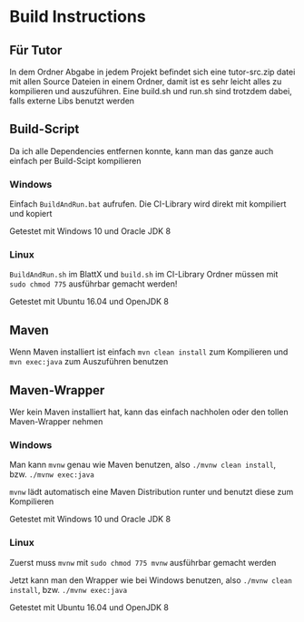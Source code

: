 # Build Instructions
## Für Tutor
In dem Ordner Abgabe in jedem Projekt befindet sich eine tutor-src.zip datei mit allen Source Dateien in einem Ordner, damit ist es sehr leicht alles zu kompilieren und auszuführen. Eine build.sh und run.sh sind trotzdem dabei, falls externe Libs benutzt werden

## Build-Script
Da ich alle Dependencies entfernen konnte, kann man das ganze auch einfach per Build-Scipt kompilieren
### Windows
Einfach `BuildAndRun.bat` aufrufen. Die CI-Library wird direkt mit kompiliert und kopiert

Getestet mit Windows 10 und Oracle JDK 8
### Linux
`BuildAndRun.sh` im BlattX und `build.sh` im CI-Library Ordner müssen mit `sudo chmod 775` ausführbar gemacht werden!

Getestet mit Ubuntu 16.04 und OpenJDK 8
## Maven
Wenn Maven installiert ist einfach `mvn clean install`
zum Kompilieren und `mvn exec:java` zum Auszuführen benutzen
## Maven-Wrapper
Wer kein Maven installiert hat, kann das einfach nachholen oder den tollen Maven-Wrapper nehmen
### Windows
Man kann `mvnw` genau wie Maven benutzen, also `./mvnw clean install`, bzw. `./mvnw exec:java`

`mvnw` lädt automatisch eine Maven Distribution runter und benutzt diese zum Kompilieren

Getestet mit Windows 10 und Oracle JDK 8
### Linux
Zuerst muss `mvnw` mit `sudo chmod 775 mvnw` ausführbar gemacht werden

Jetzt kann man den Wrapper wie bei Windows benutzen, also `./mvnw clean install`, bzw. `./mvnw exec:java`

Getestet mit Ubuntu 16.04 und OpenJDK 8
